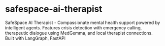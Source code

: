 # safespace-ai-therapist
SafeSpace AI Therapist - Compassionate mental health support powered by intelligent agents. Features crisis detection with emergency calling, therapeutic dialogue using MedGemma, and local therapist connections. Built with LangGraph, FastAPI
